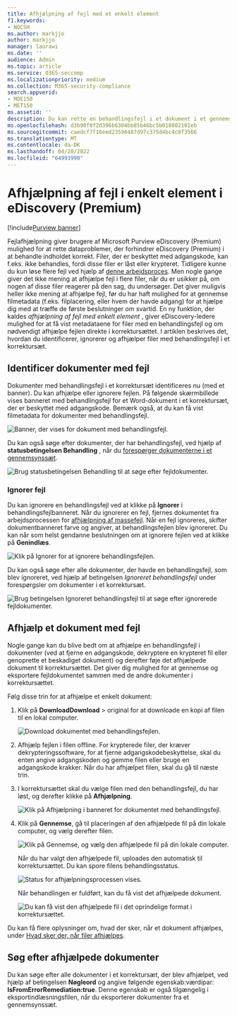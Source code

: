 ```yaml
---
title: Afhjælpning af fejl med et enkelt element
f1.keywords:
- NOCSH
ms.author: markjjo
author: markjjo
manager: laurawi
ms.date: ''
audience: Admin
ms.topic: article
ms.service: O365-seccomp
ms.localizationpriority: medium
ms.collection: M365-security-compliance
search.appverid:
- MOE150
- MET150
ms.assetid: ''
description: Du kan rette en behandlingsfejl i et dokument i et gennemsynssæt i eDiscovery (Premium) uden at skulle følge massefejlafhjælpningsprocessen.
ms.openlocfilehash: d3b90f0f2d396b6304bb85b46bc5b018802101eb
ms.sourcegitcommit: caedcf7f16eed23596487d97c375d4bc4c8f3566
ms.translationtype: MT
ms.contentlocale: da-DK
ms.lasthandoff: 04/20/2022
ms.locfileid: "64993990"
---
```

# <a name="single-item-error-remediation-in-ediscovery-premium"></a>Afhjælpning af fejl i enkelt element i eDiscovery (Premium)

[!include[Purview banner](../includes/purview-rebrand-banner.md)]

Fejlafhjælpning giver brugere af Microsoft Purview eDiscovery (Premium) mulighed for at rette dataproblemer, der forhindrer eDiscovery (Premium) i at behandle indholdet korrekt. Filer, der er beskyttet med adgangskode, kan f.eks. ikke behandles, fordi disse filer er låst eller krypteret. Tidligere kunne du kun løse flere fejl ved hjælp af [denne arbejdsproces](error-remediation-when-processing-data-in-advanced-ediscovery.md). Men nogle gange giver det ikke mening at afhjælpe fejl i flere filer, når du er usikker på, om nogen af disse filer reagerer på den sag, du undersøger. Det giver muligvis heller ikke mening at afhjælpe fejl, før du har haft mulighed for at gennemse filmetadata (f.eks. filplacering, eller hvem der havde adgang) for at hjælpe dig med at træffe de første beslutninger om svartid. En ny funktion, der kaldes *afhjælpning af fejl med enkelt element* , giver eDiscovery-ledere mulighed for at få vist metadataene for filer med en behandlingsfejl og om nødvendigt afhjælpe fejlen direkte i korrektursættet. I artiklen beskrives det, hvordan du identificerer, ignorerer og afhjælper filer med behandlingsfejl i et korrektursæt.

## <a name="identify-documents-with-errors"></a>Identificer dokumenter med fejl

Dokumenter med behandlingsfejl i et korrektursæt identificeres nu (med et banner). Du kan afhjælpe eller ignorere fejlen. På følgende skærmbillede vises banneret med behandlingsfejl for et Word-dokument i et korrektursæt, der er beskyttet med adgangskode. Bemærk også, at du kan få vist filmetadata for dokumenter med behandlingsfejl.

![Banner, der vises for dokument med behandlingsfejl.](../media/SIERimage1.png)

Du kan også søge efter dokumenter, der har behandlingsfejl, ved hjælp af **statusbetingelsen Behandling** , når du [forespørger dokumenterne i et gennemsynssæt](review-set-search.md).

![Brug statusbetingelsen Behandling til at søge efter fejldokumenter.](../media/SIERimage2.png)

### <a name="ignore-errors"></a>Ignorer fejl

Du kan ignorere en behandlingsfejl ved at klikke på **Ignorer** i behandlingsfejlbanneret. Når du ignorerer en fejl, fjernes dokumentet fra arbejdsprocessen for [afhjælpning af massefejl](error-remediation-when-processing-data-in-advanced-ediscovery.md). Når en fejl ignoreres, skifter dokumentbanneret farve og angiver, at behandlingsfejlen blev ignoreret. Du kan når som helst gendanne beslutningen om at ignorere fejlen ved at klikke på **Genindlæs**.

![Klik på Ignorer for at ignorere behandlingsfejlen.](../media/SIERimage3.png)

Du kan også søge efter alle dokumenter, der havde en behandlingsfejl, som blev ignoreret, ved hjælp af betingelsen *Ignoreret behandlingsfejl* under forespørgsler om dokumenter i et korrektursæt.

![Brug betingelsen Ignoreret behandlingsfejl til at søge efter ignorerede fejldokumenter.](../media/SIERimage4.png)

## <a name="remediate-a-document-with-errors"></a>Afhjælp et dokument med fejl

Nogle gange kan du blive bedt om at afhjælpe en behandlingsfejl i dokumenter (ved at fjerne en adgangskode, dekryptere en krypteret fil eller genoprette et beskadiget dokument) og derefter føje det afhjælpede dokument til korrektursættet. Det giver dig mulighed for at gennemse og eksportere fejldokumentet sammen med de andre dokumenter i korrektursættet. 

Følg disse trin for at afhjælpe et enkelt dokument:

1. Klik på **DownloadDownload**  >  original for at downloade en kopi af filen til en lokal computer.

   ![Download dokumentet med behandlingsfejlen.](../media/SIERimage5.png)

2. Afhjælp fejlen i filen offline. For krypterede filer, der kræver dekrypteringssoftware, for at fjerne adgangskodebeskyttelse, skal du enten angive adgangskoden og gemme filen eller bruge en adgangskode krakker. Når du har afhjælpet filen, skal du gå til næste trin.

3. I korrektursættet skal du vælge filen med den behandlingsfejl, du har løst, og derefter klikke på **Afhjælpning**.

   ![Klik på Afhjælpning i banneret for dokumentet med behandlingsfejl.](../media/SIERimage6.png)


4. Klik på **Gennemse**, gå til placeringen af den afhjælpede fil på din lokale computer, og vælg derefter filen.

   ![Klik på Gennemse, og vælg den afhjælpede fil på din lokale computer.](../media/SIERimage7.png)

    Når du har valgt den afhjælpede fil, uploades den automatisk til korrektursættet. Du kan spore filens behandlingsstatus.

    ![Status for afhjælpningsprocessen vises.](../media/SIERimage8.png)

   Når behandlingen er fuldført, kan du få vist det afhjælpede dokument.

    ![Du kan få vist den afhjælpede fil i det oprindelige format i korrektursættet.](../media/SIERimage9.png)

Du kan få flere oplysninger om, hvad der sker, når et dokument afhjælpes, under [Hvad sker der, når filer afhjælpes](error-remediation-when-processing-data-in-advanced-ediscovery.md#what-happens-when-files-are-remediated).

## <a name="search-for-remediated-documents"></a>Søg efter afhjælpede dokumenter

Du kan søge efter alle dokumenter i et korrektursæt, der blev afhjælpet, ved hjælp af betingelsen **Nøgleord** og angive følgende egenskab:værdipar: **IsFromErrorRemediation:true**. Denne egenskab er også tilgængelig i eksportindlæsningsfilen, når du eksporterer dokumenter fra et gennemsynssæt.
